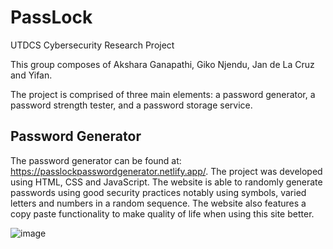 # PassLock

UTDCS Cybersecurity Research Project

This group composes of Akshara Ganapathi, Giko Njendu, Jan de La Cruz and Yifan. 

The project is comprised of three main elements: a password generator, a password strength tester, and a password storage service. 

## Password Generator

The password generator can be found at: https://passlockpasswordgenerator.netlify.app/. The project was developed using HTML, CSS and JavaScript. The website is able to randomly generate passwords using good security practices notably using symbols, varied letters and numbers in a random sequence. The website also features a copy paste functionality to make quality of life when using this site better. 

![image](https://user-images.githubusercontent.com/68826294/127684148-16c21a46-15e0-4271-b9ce-461d83f76502.png)
